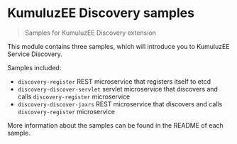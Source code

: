 # KumuluzEE Discovery samples

> Samples for KumuluzEE Discovery extension

This module contains three samples, which will introduce you to KumuluzEE
Service Discovery.

Samples included:
- `discovery-register` REST microservice that registers itself to etcd
- `discovery-discover-servlet` servlet microservice that discovers
and calls `discovery-register` microservice
- `discovery-discover-jaxrs` REST microservice that discovers
and calls `discovery-register` microservice

More information about the samples can be found in the README of each sample.

